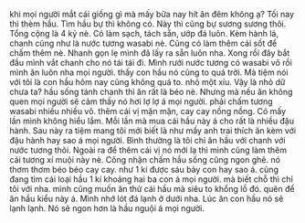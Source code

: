 khi mọi người mắt cái giống gì mà mấy bữa nay hít ăn đêm không ạ? Tối nay thì thèm hầu. Tìm hầu bự thì không có. Này thì cũng bự sương sương thôi. Tổng cộng là 4 ký nè. Có làm sạch, tách sẵn, ướp đá luôn. Kèm hành lá, chanh cũng như là nước tương wasabi nè. Cũng có làm thêm cái sốt để chấm thêm nè. Nhanh gọn lẹ mình đã lấy ra sẵn luôn nha. Xong rồi đây bắt đầu mình vắt chanh cho nó tái tái đi. Mình rưới nước tương có wasabi vô rồi mình ăn luôn nha mọi người. thấy con hầu nó cũng to quá trời. Mà tiệm nói với tôi là con hầu hôm nay cũng không quá to. nhỏ một xíu. Vậy là nhỏ dữ chưa ta? hầu sống tánh chanh thì ăn rất là béo nè. Nhưng mà nếu ăn không quen mọi người sẽ cảm thấy nó hơi lợ lợ á mọi người. phải chấm tương wasabi nhiều nhiều vô. thêm cái vị mặn mặn, cay cay nồng nồng. Có mấy lần mình không hiểu lắm. Mỗi lần mà mua cái hầu này á cho rất là nhiều đậu hành. Sau này ra tiệm mang tôi mới biết là như mấy anh trai thích ăn kèm với đậu hành hay sao á mọi người. Bình thường là tôi chỉ ăn hầu với chanh với nước tương thôi. Ngoài ra để thêm cái vị nó mới lạ thì mình cũng làm thêm cái tương xí muội này nè. Công nhận chấm hầu sống cũng ngon ghê. nó thơm thơm béo béo cay cay. như 1 kí được sáu bảy con hay sao á. cũng đang tìm cái loại hầu 1 kí khoảng hai ba con á mọi người. mà biết chỗ thì chỉ tôi với nha. mình cũng muốn ăn thử cái hầu mà siêu to khổng lồ đó. quên để ăn hầu kiểu này á. Mình nhớ lót đá lạnh ở dưới nha. Lúc ăn con hầu nó sẽ lạnh lạnh. Nó sẽ ngon hơn là hầu nguội á mọi người.